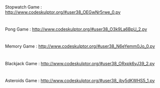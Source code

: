 Stopwatch Game :  http://www.codeskulptor.org/#user38_OEGwNr5rwe_0.py
#
Pong Game      :  http://www.codeskulptor.org/#user38_O3k9La6BpU_2.py
#
Memory Game    :  http://www.codeskulptor.org/#user38_N6eYemm0Jo_0.py
#
Blackjack Game :  http://www.codeskulptor.org/#user38_ORxpk6yJ39_2.py
#
Asteroids Game :  http://www.codeskulptor.org/#user38_jby5dKWHS5_1.py